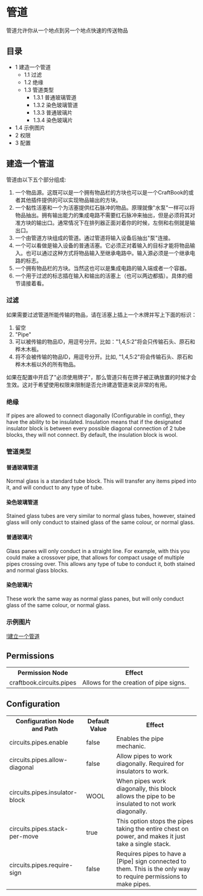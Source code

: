 # 管道

管道允许你从一个地点到另一个地点快速的传送物品

## 目录

  * 1 建造一个管道
    * 1.1 过滤
    * 1.2 绝缘
    * 1.3 管道类型
      * 1.3.1 普通玻璃管道
      * 1.3.2 染色玻璃管道
      * 1.3.3 普通玻璃片
      * 1.3.4 染色玻璃片
  * 1.4 示例图片
  * 2 权限
  * 3 配置

##  建造一个管道

管道由以下五个部分组成:

  1. 一个物品源。这既可以是一个拥有物品栏的方块也可以是一个CraftBook的或者其他插件提供的可以实现物品输出的方块。
  2. 一个黏性活塞和一个为活塞提供红石脉冲的物品。原理就像"水泵"一样可以将物品抽出。拥有输出能力的集成电路不需要红石脉冲来抽出，但是必须将其对准方块的输出口。通常情况下在排列器正面对着你的时候，左侧和右侧就是输出口。
  3. 一个由管道方块组成的管道。通过管道将输入设备后抽出"泵"连接。
  4. 一个可以看做是输入设备的普通活塞。它必须正对着输入的目标才能将物品输入。也可以通过这种方式将物品输入至继承电路中。输入源必须是一个继承电路的标志。
  5. 一个拥有物品栏的方块。当然这也可以是集成电路的输入端或者一个容器。
  6. 一个用于过滤的标志插在输入和输出的活塞上（也可以两边都插）。具体的细节请接着看。

###  过滤

如果需要过滤管道所能传输的物品，请在活塞上插上一个木牌并写上下面的标识：

  1. 留空
  2. "Pipe"
  3. 可以被传输的物品ID，用逗号分开。比如："1,4,5:2"将会只传输石头、原石和桦木木板。
  4. 将不会被传输的物品ID，用逗号分开。比如, "1,4,5:2"将会传输石头、原石和桦木木板以外的所有物品。

如果在配置中开启了"必须使用牌子"，那么管道只有在牌子被正确放置的时候才会生效。这对于希望使用权限来限制是否允许建造管道来说非常的有用。

###  绝缘

If pipes are allowed to connect diagonally (Configurable in config), they have
the ability to be insulated. Insulation means that if the designated insulator
block is between every possible diagonal connection of 2 tube blocks, they
will not connect. By default, the insulation block is wool.

###  管道类型

####  普通玻璃管道

Normal glass is a standard tube block. This will transfer any items piped into
it, and will conduct to any type of tube.

####  染色玻璃管道

Stained glass tubes are very similar to normal glass tubes, however, stained
glass will only conduct to stained glass of the same colour, or normal glass.

####  普通玻璃片

Glass panes will only conduct in a straight line. For example, with this you
could make a crossover pipe, that allows for compact usage of multiple pipes
crossing over. This allows any type of tube to conduct it, both stained and
normal glass blocks.

####  染色玻璃片

These work the same way as normal glass panes, but will only conduct glass of
the same colour, or normal glass.

###  示例图片

[!建立一个管道](http://wiki.sk89q.com/wiki/File:CraftBookPipes.png)

##  Permissions

<table>
<tr>
<th> Permission Node
</th>
<th> Effect
</th></tr>
<tr>
<td> craftbook.circuits.pipes
</td>
<td> Allows for the creation of pipe signs.
</td></tr></table>

##  Configuration

<table>
<tr>
<th> Configuration Node and Path
</th>
<th> Default Value
</th>
<th> Effect
</th></tr>
<tr>
<td> circuits.pipes.enable
</td>
<td> false
</td>
<td> Enables the pipe mechanic.
</td></tr>
<tr>
<td> circuits.pipes.allow-diagonal
</td>
<td> false
</td>
<td> Allow pipes to work diagonally. Required for insulators to work.
</td></tr>
<tr>
<td> circuits.pipes.insulator-block
</td>
<td> WOOL
</td>
<td> When pipes work diagonally, this block allows the pipe to be insulated to not work diagonally.
</td></tr>
<tr>
<td> circuits.pipes.stack-per-move
</td>
<td> true
</td>
<td> This option stops the pipes taking the entire chest on power, and makes it just take a single stack.
</td></tr>
<tr>
<td> circuits.pipes.require-sign
</td>
<td> false
</td>
<td> Requires pipes to have a [Pipe] sign connected to them. This is the only way to require permissions to make pipes.
</td></tr></table>

